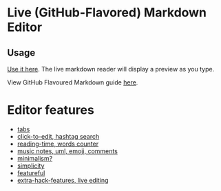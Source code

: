 # Live (GitHub-Flavored) Markdown Editor

## Usage

[Use it here](//jbt.github.io/markdown-editor). The live markdown reader will display a preview as you type.

View GitHub Flavoured Markdown guide [here](https://enterprise.github.com/downloads/en/markdown-cheatsheet.pdf).


# Editor features

- [tabs](https://github.com/nico-martin/markdown-editor)
- [click-to-edit, hashtag search](https://github.com/anthonygarvan/marktwo)
- [reading-time, words counter](https://dillinger.io)
- [music notes, uml, emoji, comments](https://stackedit.io)
- [minimalism?](https://github.com/pioul/Minimalist-Online-Markdown-Editor)
- [simplicity](https://github.com/jbt/markdown-editor)
- [featureful](https://github.com/pandao/editor.md)
- [extra-hack-features, live editing](https://github.com/hackmdio/codimd)


